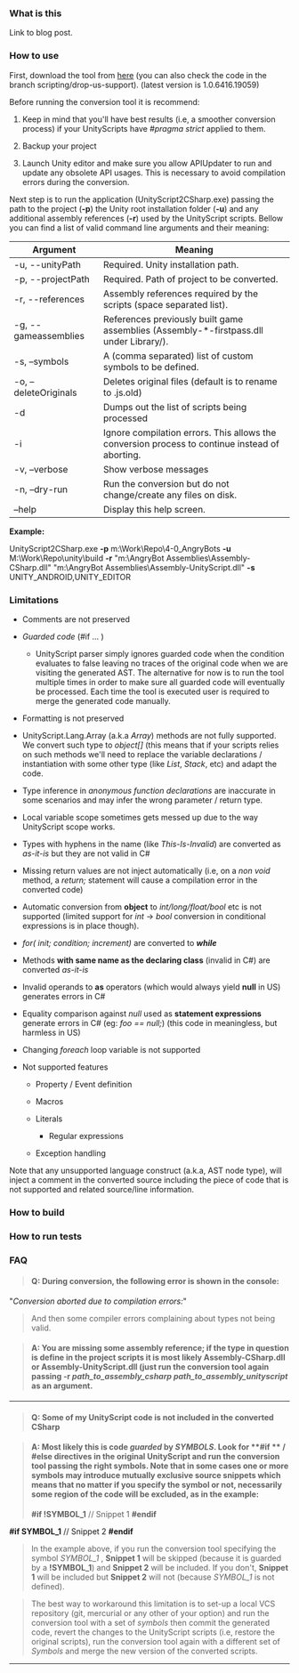 ### What is this
Link to blog post.

### How to use

First, download the tool from [here](https://drive.google.com/open?id=0B7GZ512tQYxkM3RZUnQ0ZlVqWjQ) (you can also check the code in the branch scripting/drop-us-support). (latest version is 1.0.6416.19059)

Before running the conversion tool it is recommend:

1. Keep in mind that you'll have best results (i.e, a smoother conversion process) if your UnityScripts have  *#pragma strict* applied to them.

2. Backup your project

3. Launch Unity editor and make sure you allow APIUpdater to run and update any obsolete API usages. This is necessary to avoid compilation errors during the conversion.

Next step is to run the application (UnityScript2CSharp.exe) passing the path to the project (**-p**) the Unity root installation folder (**-u**) and any additional assembly references (**-r**) used by the UnityScript scripts. Bellow you can find a list of valid command line arguments and their meaning:


| Argument | Meaning |
|----------------|-----------------------------------|
| -u, --unityPath | Required. Unity installation path. |
| -p, --projectPath | Required. Path of project to be converted. |
| -r, --references  | Assembly references required by the scripts (space separated list).|
| -g, --gameassemblies | References previously built game assemblies (Assembly-*-firstpass.dll under Library/).|
| -s, –symbols |	A (comma separated) list of custom symbols to be defined.|
| -o, –deleteOriginals | Deletes original files (default is to rename to .js.old)|
| -d | Dumps out the list of scripts being processed|
|-i	| Ignore compilation errors. This allows the conversion process to continue instead of aborting. |
|-v, –verbose |	Show verbose messages |
|-n, –dry-run |	Run the conversion but do not change/create any files on disk. |
|–help	| Display this help screen. |
     
**Example:**

UnityScript2CSharp.exe **-p** m:\Work\Repo\4-0_AngryBots **-u** M:\Work\Repo\unity\build **-r** "m:\AngryBot Assemblies\Assembly-CSharp.dll" "m:\AngryBot Assemblies\Assembly-UnityScript.dll" **-s** UNITY_ANDROID,UNITY_EDITOR

### Limitations

* Comments are not preserved

* *Guarded code* (#if … )

    * UnityScript parser simply ignores guarded code when the condition evaluates to false leaving no traces of the original code when we are visiting the generated AST. The alternative for now is to run the tool multiple times in order to make sure all guarded code will eventually  be processed. Each time the tool is executed user is required to merge the generated code manually.

* Formatting is not preserved

* UnityScript.Lang.Array (a.k.a *Array*) methods are not fully supported. We convert such type to  *object[]* (this means that if your scripts relies on such methods we'll need to replace the variable declarations / instantiation with some other type (like *List<T>*, *Stack<T>*, etc) and adapt the code.

* Type inference in *anonymous function declarations* are inaccurate in some scenarios and may infer the wrong parameter / return type.

* Local variable scope sometimes  gets messed up due to the way UnityScript scope works.

* Types with hyphens in the name (like *This-Is-Invalid*) are converted as *as-it-is* but they are not valid in C# 

* Missing return values are not inject automatically (i.e, on a *non void* method, a *return;* statement will cause a compilation error in the converted code)

* Automatic conversion from **object** to *int/long/float/bool* etc is not supported (limited support for *int* -> *bool* conversion in conditional expressions is in place though).

* *for( init; condition; increment)* are converted to ***while***

* Methods **with same name as the declaring class** (invalid in C#) are converted *as-it-is*

* Invalid operands to **as** operators (which would always yield **null** in US) generates errors in C#

* Equality comparison against *null* used as **statement expressions** generate errors in C# (eg: *foo == null;*) (this code in meaningless, but harmless in US)

* Changing *foreach* loop variable is not supported

* Not supported features

    * Property / Event definition
    * Macros
    * Literals
        * Regular expressions

    * Exception handling

Note that any unsupported language construct (a.k.a, AST node type), will inject a comment in the converted source including the piece of code that is not supported and related source/line information.

### How to build


### How to run tests


### FAQ

>#### **Q**: During conversion, the following error is shown in the console: 
"*Conversion aborted due to compilation errors:*"
>
> And then some compiler errors complaining about types not being valid.

>#### **A**: You are missing some assembly reference; if the type in question is define in the project scripts it is most likely Assembly-CSharp.dll or Assembly-UnityScript.dll (just run the conversion tool again passing **-r** *path_to_assembly_csharp path_to_assembly_unityscript* as an argument.

----
>#### **Q**: Some of my UnityScript code is not included in the converted CSharp

>#### **A**: Most likely this is code *guarded* by *SYMBOLS*. Look for **#if ** / **#else** directives in the original UnityScript  and run the conversion tool passing the right symbols. Note that in some cases one or more symbols may introduce mutually exclusive source snippets which means that no matter if you specify the symbol or not, necessarily some region of the code will be excluded, as in the example:
>
>**#if !SYMBOL_1**
> // Snippet 1
>**#endif**
>
**#if SYMBOL_1**
// Snippet 2
**#endif**

>In the example above,  if you run the conversion tool specifying the symbol *SYMBOL_1* , **Snippet 1** will be skipped (because it is guarded by a **!SYMBOL_1**) and **Snippet 2** will be included. If you don't, **Snippet 1** will be included but **Snippet 2** will not (because *SYMBOL_1* is not defined). 

>The best way to workaround this limitation is to set-up a local VCS repository (git, mercurial or any other of your option) and run the conversion tool with a set of *symbols* then commit the generated code, revert the changes to the UnityScript scripts (i.e, restore the original scripts), run the conversion tool again with a different set of *Symbols* and merge the new version of the converted scripts.

----